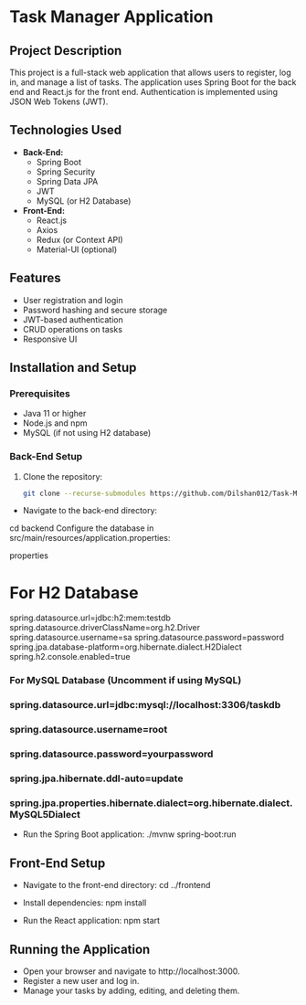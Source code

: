# Task Manager Application

## Project Description
This project is a full-stack web application that allows users to register, log in, and manage a list of tasks. The application uses Spring Boot for the back end and React.js for the front end. Authentication is implemented using JSON Web Tokens (JWT).

## Technologies Used
- **Back-End:**
  - Spring Boot
  - Spring Security
  - Spring Data JPA
  - JWT
  - MySQL (or H2 Database)
- **Front-End:**
  - React.js
  - Axios
  - Redux (or Context API)
  - Material-UI (optional)

## Features
- User registration and login
- Password hashing and secure storage
- JWT-based authentication
- CRUD operations on tasks
- Responsive UI

## Installation and Setup

### Prerequisites
- Java 11 or higher
- Node.js and npm
- MySQL (if not using H2 database)

### Back-End Setup

1. Clone the repository:
   ```bash
   git clone --recurse-submodules https://github.com/Dilshan012/Task-Management-System.git

-  Navigate to the back-end directory:

cd backend
Configure the database in src/main/resources/application.properties:

properties

# For H2 Database
spring.datasource.url=jdbc:h2:mem:testdb
spring.datasource.driverClassName=org.h2.Driver
spring.datasource.username=sa
spring.datasource.password=password
spring.jpa.database-platform=org.hibernate.dialect.H2Dialect
spring.h2.console.enabled=true

### For MySQL Database (Uncomment if using MySQL)
### spring.datasource.url=jdbc:mysql://localhost:3306/taskdb
### spring.datasource.username=root
### spring.datasource.password=yourpassword
### spring.jpa.hibernate.ddl-auto=update
### spring.jpa.properties.hibernate.dialect=org.hibernate.dialect.MySQL5Dialect

- Run the Spring Boot application:
./mvnw spring-boot:run

## Front-End Setup

- Navigate to the front-end directory:
cd ../frontend

- Install dependencies:
npm install

- Run the React application:
npm start

## Running the Application
- Open your browser and navigate to http://localhost:3000.
- Register a new user and log in.
- Manage your tasks by adding, editing, and deleting them.
